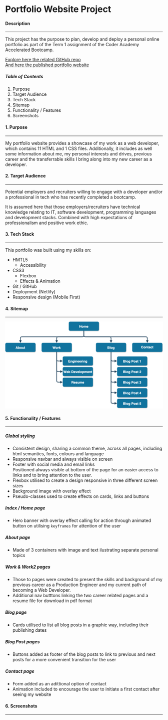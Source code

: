 # Portfolio Website Project

#### Description
___
This project has the purpose to plan, develop and deploy a personal online portfolio as part of the Term 1 assignment of the Coder Academy Accelerated Bootcamp.

[Explore here the related GitHub repo](https://github.com/limagisele/portfolio)  
[And here the published portfolio website](https://confident-swirles-9bfa2e.netlify.app)  

##### Table of Contents
1. Purpose
2. Target Audience
3. Tech Stack
4. Sitemap
5. Functionality / Features
6. Screenshots

#### 1. Purpose
---
My portfolio website provides a showcase of my work as a web developer, which contains 11 HTML and 1 CSS files. Additionally, it includes as well some information about me, my personal interests and drives, previous career and the transferrable skills I bring along into my new career as a developer. 

#### 2. Target Audience
___
Potential employers and recruiters willing to engage with a developer and/or a professional in tech who has recently completed a bootcamp.

It is assumed here that those employers/recruiters have technical knowledge relating to IT, software development, programming languages and development stacks. Combined with high expectations of professionalism and positive work ethic.

#### 3. Tech Stack
___
This portfolio was built using my skills on:
* HMTL5
  * Accessibility
* CSS3
  * Flexbox
  * Effects & Animation
* Git / GitHub
* Deployment (Netlify)
* Responsive design (Mobile First)

#### 4. Sitemap
___
![sitemap](docs/sitemap.png)

#### 5. Functionality / Features
___
##### Global styling
* Consistent design, sharing a common theme, across all pages, including html semantics, fonts, colours and language
* Responsive navbar and always visible on screen
* Footer with social media and email links  
  Positioned always visible at bottom of the page for an easier access to links and to bring attention to the user.
* Flexbox utilised to create a design responsive in three different screen sizes
* Background image with overlay effect
* Pseudo-classes used to create effects on cards, links and buttons
##### Index / Home page
* Hero banner with overlay effect calling for action through animated button on utilising `keyframes` for attention of the user
##### About page
* Made of 3 containers with image and text ilustrating separate personal topics  
##### Work & Work2 pages
* Those to pages were created to present the skills and background of my previous career as a Production Engineer and my current path of becoming a Web Developer. 
* Additional nav butttons linking the two career related pages and a resume file for download in pdf format
##### Blog page
* Cards utilised to list all blog posts in a graphic way, including their publishing dates
##### Blog Post pages
* Buttons added as footer of the blog posts to link to previous and next posts for a more convenient transition for the user
##### Contact page
* Form added as an adittional option of contact
* Animation included to encourage the user to initiate a first contact after seeing my website

#### 6. Screenshots
---
